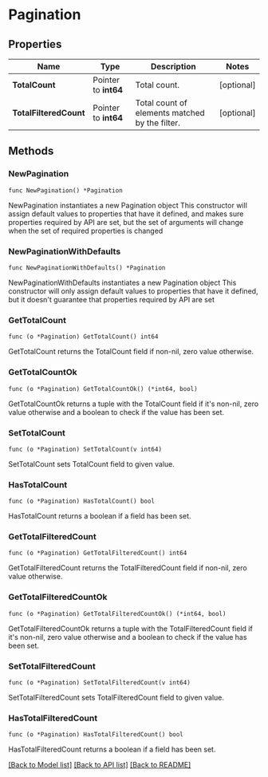 # Pagination

## Properties

Name | Type | Description | Notes
------------ | ------------- | ------------- | -------------
**TotalCount** | Pointer to **int64** | Total count. | [optional] 
**TotalFilteredCount** | Pointer to **int64** | Total count of elements matched by the filter. | [optional] 

## Methods

### NewPagination

`func NewPagination() *Pagination`

NewPagination instantiates a new Pagination object
This constructor will assign default values to properties that have it defined,
and makes sure properties required by API are set, but the set of arguments
will change when the set of required properties is changed

### NewPaginationWithDefaults

`func NewPaginationWithDefaults() *Pagination`

NewPaginationWithDefaults instantiates a new Pagination object
This constructor will only assign default values to properties that have it defined,
but it doesn't guarantee that properties required by API are set

### GetTotalCount

`func (o *Pagination) GetTotalCount() int64`

GetTotalCount returns the TotalCount field if non-nil, zero value otherwise.

### GetTotalCountOk

`func (o *Pagination) GetTotalCountOk() (*int64, bool)`

GetTotalCountOk returns a tuple with the TotalCount field if it's non-nil, zero value otherwise
and a boolean to check if the value has been set.

### SetTotalCount

`func (o *Pagination) SetTotalCount(v int64)`

SetTotalCount sets TotalCount field to given value.

### HasTotalCount

`func (o *Pagination) HasTotalCount() bool`

HasTotalCount returns a boolean if a field has been set.

### GetTotalFilteredCount

`func (o *Pagination) GetTotalFilteredCount() int64`

GetTotalFilteredCount returns the TotalFilteredCount field if non-nil, zero value otherwise.

### GetTotalFilteredCountOk

`func (o *Pagination) GetTotalFilteredCountOk() (*int64, bool)`

GetTotalFilteredCountOk returns a tuple with the TotalFilteredCount field if it's non-nil, zero value otherwise
and a boolean to check if the value has been set.

### SetTotalFilteredCount

`func (o *Pagination) SetTotalFilteredCount(v int64)`

SetTotalFilteredCount sets TotalFilteredCount field to given value.

### HasTotalFilteredCount

`func (o *Pagination) HasTotalFilteredCount() bool`

HasTotalFilteredCount returns a boolean if a field has been set.


[[Back to Model list]](../README.md#documentation-for-models) [[Back to API list]](../README.md#documentation-for-api-endpoints) [[Back to README]](../README.md)


